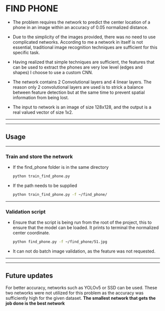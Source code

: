 # FIND PHONE

- The problem requires the network to predict the center location of a phone in an image within an accuracy of 0.05 normalized distance. 
- Due to the simplicity of the images provided, there was no need to use complicated networks. According to me a network in itself is not essential, traditional image recognition techniques are sufficient for this specific task. 

- Having realized that simple techniques are sufficient, the features that can be used to extract the phones are very low level (edges and shapes) I choose to use a custom CNN. 
- The network contains 2 Convolutional layers and 4 linear layers. The reason only 2 convolutional layers are used is to strick a balance between feature detection but at the same time to prevent spatial information from being lost. 
- The input to network is an image of size 128x128, and the output is a real valued vector of size 1x2.

___
___
## Usage
___
### Train and store the network
- If the find_phone folder is in the same directory
    ```bash
    python train_find_phone.py
    ```
- If the path needs to be supplied
    ```bash
    python train_find_phone.py -f ~/find_phone/
    ```
___
### Validation script
- Ensure that the script is being run from the root of the project, this to ensure that the model can be loaded. It prints to terminal the normalized center coordinate.
    ```bash
    python find_phone.py -f ~/find_phone/51.jpg
    ```
- It can not do batch image validation, as the feature was not requested. 

___
___
## Future updates
For better accuracy, networks such as YOLOv5 or SSD can be used. These two networks were not utilized for this problem as the accuracy was sufficiently high for the given dataset. **The smallest network that gets the job done is the best network**